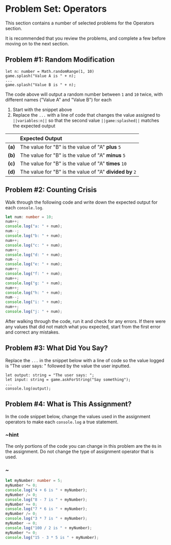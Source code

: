 # Problem Set: Operators

This section contains a number of selected problems for the Operators section.

It is recommended that you review the problems, and complete a few before moving on to the next section.

## Problem #1: Random Modification

```typescript-ignore
let n: number = Math.randomRange(1, 10)
game.splash("Value A is " + n);
...
game.splash("Value B is " + n);
```

The code above will output a random number between ``1`` and ``10`` twice, with different names ("Value A" and "Value B") for each

1. Start with the snippet above
2. Replace the ``...`` with a line of code that changes the value assigned to ``||variables:n||`` so that the second value ``||game:splashed||`` matches the expected output

|           | Expected Output                                               |
| :-------: | :------------------------------------------------------------ |
| **(a)**   | The value for "B" is the value of "A" **plus** ``5``          |
| **(b)**   | The value for "B" is the value of "A" **minus** ``5``         |
| **(c)**   | The value for "B" is the value of "A" **times** ``10``        |
| **(d)**   | The value for "B" is the value of "A" **divided by** ``2``    |

## Problem #2: Counting Crisis

Walk through the following code and write down the expected output for each ``console.log``.

```typescript
let num: number = 10;
num++;
console.log("a: " + num);
num--;
console.log("b: " + num);
num++;
console.log("c: " + num);
num++;
console.log("d: " + num);
num--;
console.log("e: " + num);
num++;
console.log("f: " + num);
num++;
console.log("g: " + num);
num++;
console.log("h: " + num);
num--;
console.log("i: " + num);
num++;
console.log("j: " + num);
```

After walking through the code, run it and check for any errors. If there were any values that did not match what you expected, start from the first error and correct any mistakes.

## Problem #3: What Did You Say?


Replace the ``...`` in the snippet below with a line of code so the value logged is "The user says: " followed by the value the user inputted.


```typescript-ignore
let output: string = "The user says: ";
let input: string = game.askForString("Say something");
...
console.log(output);
```

## Problem #4: What is This Assignment?

In the code snippet below, change the values used in the assignment operators to make each ``console.log`` a true statement.

### ~hint

The only portions of the code you can change in this problem are the ``0``s in the assignment. Do not change the type of assignment operator that is used.

### ~

```typescript
let myNumber: number = 5;
myNumber *= 0;
console.log("4 + 6 is " + myNumber);
myNumber /= 0;
console.log("8 - 7 is " + myNumber);
myNumber += 0;
console.log("7 * 6 is " + myNumber);
myNumber /= 0;
console.log("3 * 7 is " + myNumber);
myNumber -= 0;
console.log("100 / 2 is " + myNumber);
myNumber *= 0;
console.log("15 - 3 * 5 is " + myNumber);
```
